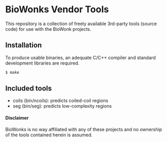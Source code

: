 # BioWonks Vendor Tools

This repository is a collection of freely available 3rd-party tools (source code) for use with the BioWonk projects.

## Installation

To produce usable binaries, an adequate C/C++ compiler and standard development libraries are required.

```bash
$ make
```

## Included tools

* coils (bin/ncoils): predicts coiled-coil regions
* seg (bin/seg): predicts low-complexity regions

#### Disclaimer
BioWonks is no way affiliated with any of these projects and no ownership of the tools contained herein is assumed.
